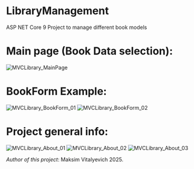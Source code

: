 # LibraryManagement
ASP NET Core 9 Project to manage different book models

# Main page (Book Data selection):
![MVCLibrary_MainPage](https://github.com/user-attachments/assets/975651c5-d73c-40aa-bfac-036a39833704)

# BookForm Example:
![MVCLibrary_BookForm_01](https://github.com/user-attachments/assets/aa5220ca-3c81-428a-bf75-033ef34dfea7)
![MVCLibrary_BookForm_02](https://github.com/user-attachments/assets/1338797b-0e75-407a-860b-af869cb0ced1)

# Project general info:
![MVCLibrary_About_01](https://github.com/user-attachments/assets/295721c3-000c-4a61-b6db-4e80b1da2d8a)
![MVCLibrary_About_02](https://github.com/user-attachments/assets/94c6d3cb-ff03-4f89-a241-c78d1fa490c4)
![MVCLibrary_About_03](https://github.com/user-attachments/assets/7a20df3e-f684-4cb8-bf9c-939b33c1049d)

*Author of this project*: Maksim Vitalyevich 2025.



